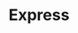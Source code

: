 ---
title: "Express"
url: /ciudad-autonoma-de-buenos-aires/express-avenida-juan-de-garay/
shop: Bäckerei
---